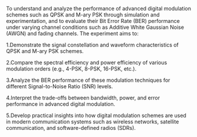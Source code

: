To understand and analyze the performance of advanced digital modulation schemes such as QPSK and M-ary PSK through simulation and experimentation, and to evaluate their Bit Error Rate (BER) performance under varying channel conditions such as Additive White Gaussian Noise (AWGN) and fading channels. The experiment aims to:

1.Demonstrate the signal constellation and waveform characteristics of QPSK and M-ary PSK schemes.

2.Compare the spectral efficiency and power efficiency of various modulation orders (e.g., 4-PSK, 8-PSK, 16-PSK, etc.).

3.Analyze the BER performance of these modulation techniques for different Signal-to-Noise Ratio (SNR) levels.

4.Interpret the trade-offs between bandwidth, power, and error performance in advanced digital modulation.

5.Develop practical insights into how digital modulation schemes are used in modern communication systems such as wireless networks, satellite communication, and software-defined radios (SDRs).


